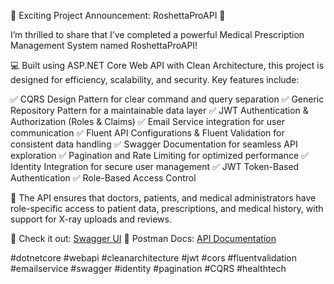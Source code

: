 🚀 Exciting Project Announcement: RoshettaProAPI 🚀

I’m thrilled to share that I’ve completed a powerful Medical Prescription Management System named RoshettaProAPI!

💻 Built using ASP.NET Core Web API with Clean Architecture, this project is designed for efficiency, scalability, and security. Key features include:

✅ CQRS Design Pattern for clear command and query separation
✅ Generic Repository Pattern for a maintainable data layer
✅ JWT Authentication & Authorization (Roles & Claims)
✅ Email Service integration for user communication
✅ Fluent API Configurations & Fluent Validation for consistent data handling
✅ Swagger Documentation for seamless API exploration
✅ Pagination and Rate Limiting for optimized performance
✅ Identity Integration for secure user management
✅ JWT Token-Based Authentication
✅ Role-Based Access Control

🔐 The API ensures that doctors, patients, and medical administrators have role-specific access to patient data, prescriptions, and medical history, with support for X-ray uploads and reviews.

🔗 Check it out: [Swagger UI](http://roshettaproapi.runasp.net/index.html)
📑 Postman Docs: [API Documentation](https://documenter.getpostman.com/view/37028545/2sAXqqcNkD)


#dotnetcore #webapi #cleanarchitecture #jwt #cors #fluentvalidation #emailservice #swagger #identity #pagination #CQRS #healthtech
